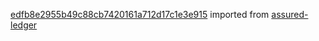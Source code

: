 [edfb8e2955b49c88cb7420161a712d17c1e3e915](https://github.com/insolar/assured-ledger/commit/edfb8e2955b49c88cb7420161a712d17c1e3e915) imported from [assured-ledger](https://github.com/insolar/assured-ledger)
